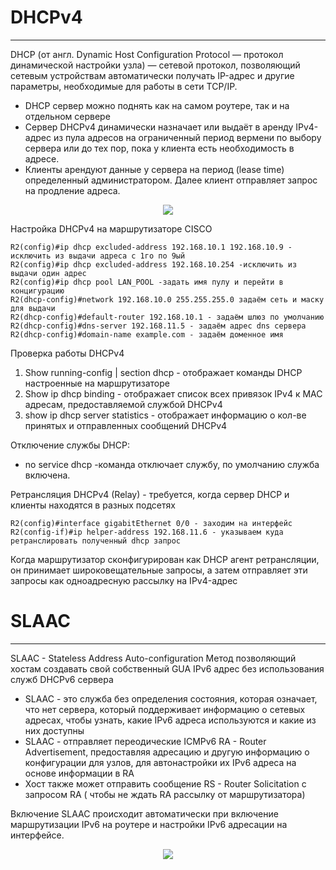 # DHCPv4
_ _ _
DHCP (от англ. Dynamic Host Configuration Protocol — протокол динамической настройки узла) — сетевой протокол, позволяющий сетевым устройствам автоматически получать IP-адрес и другие параметры, необходимые для работы в сети TCP/IP.
- DHCP сервер можно поднять как на самом роутере, так и на отдельном сервере
- Сервер DHCPv4 динамически назначает или выдаёт в аренду IPv4-адрес из пула адресов на ограниченный период вермени по выбору сервера или до тех пор, пока у клиента есть необходимость в адресе.
- Клиенты арендуют данные у сервера на период (lease time) определенный администратором. Далее клиент отправляет запрос на продление адреса.
  
<p align="center">
<image src="https://github.com/LLlMEJIb87/OTUS-learning/blob/master/15.%20DHCPv4%2C%20SLAAC%20and%20DHCPv6%20protocols/dhcpv4.PNG">
</p>
  
Настройка DHCPv4 на маршрутизаторе CISCO
```
R2(config)#ip dhcp excluded-address 192.168.10.1 192.168.10.9 - исключить из выдачи адреса с 1го по 9ый
R2(config)#ip dhcp excluded-address 192.168.10.254 -исключить из выдачи один адрес
R2(config)#ip dhcp pool LAN_POOL -задать имя пулу и перейти в концигурацию
R2(dhcp-config)#network 192.168.10.0 255.255.255.0 задаём сеть и маску для выдачи
R2(dhcp-config)#default-router 192.168.10.1 - задаём шлюз по умолчанию
R2(dhcp-config)#dns-server 192.168.11.5 - задаём адрес dns сервера
R2(dhcp-config)#domain-name example.com - задаём доменное имя
```
  
Проверка работы DHCPv4
1. Show running-config | section dhcp - отображает команды DHCP настроенные на маршрутизаторе
2. Show ip dhcp binding - отображает список всех привязок IPv4 к MAC адресам, предоставляемой службой DHCPv4
3. show ip dhcp server statistics - отображает информацию о кол-ве принятых и отправленных сообщений DHCPv4
  
Отключение службы DHCP:
- no service dhcp -команда отключает службу, по умолчанию служба включена.
  
Ретрансляция DHCPv4  (Relay) - требуется, когда сервер DHCP и клиенты находятся в разных подсетях
```
R2(config)#interface gigabitEthernet 0/0 - заходим на интерфейс
R2(config-if)#ip helper-address 192.168.11.6 - указываем куда ретранслировать полученный dhcp запрос
```
Когда маршрутизатор сконфигурирован как DHCP агент ретрансляции, он принимает широковещательные запросы, а затем отправляет эти запросы как одноадресную рассылку на IPv4-адрес
  
# SLAAC
_ _ _
SLAAC - Stateless Address Auto-configuration Метод позволяющий хостам создавать свой собственный GUA IPv6 адрес без использования служб DHCPv6 сервера
- SLAAC - это служба без определения состояния, которая означает, что нет сервера, который поддерживает информацию о сетевых адресах, чтобы узнать, какие IPv6 адреса используются и какие из них доступны
- SLAAC - отправляет переодические ICMPv6 RA - Router Advertisement, предоставляя адресацию и другую информацию о конфигурации для узлов, для автонастройки их IPv6 адреса на основе информации в RA
- Хост также может отправить сообщение RS - Router Solicitation c запросом RA ( чтобы не ждать RA рассылку от маршрутизатора)
  
Включение SLAAC происходит автоматически при включение маршрутизации IPv6 на роутере и настройки IPv6 адресации на интерфейсе.
  
<p align="center">
<image src="https://github.com/LLlMEJIb87/OTUS-learning/blob/master/15.%20DHCPv4%2C%20SLAAC%20and%20DHCPv6%20protocols/SLAAC.PNG">
</p>


